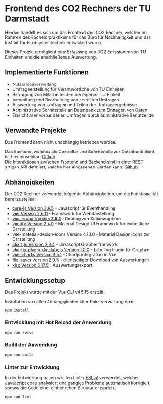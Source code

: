 # Frontend des CO2 Rechners der TU Darmstadt

Hierbei handelt es sich um das Frontend des CO2 Rechner, welcher im Rahmen des Bachelorpraktikums für das Büro für Nachhaltigkeit und das Institut für Fluidsystemtechnik entwickelt wurde.

Dieses Projekt ermöglicht eine Erfassung von CO2 Emissionen von TU Einheiten und die anschließende Auswertung.

## Implementierte Funktionen

- Nutzendenverwaltung
- Umfrageerstellung für Verantwortliche von TU Einheiten
- Befragung von Mitarbeitenden der eigenen TU Einheit
- Verwaltung und Bearbeitung von erstellten Umfragen
- Auswertung von Umfragen und Teilen der Umfrageergebnisse
- Administrative Schnittstelle an Datenbank zum Eintragen von Daten
- Einsicht aller vorhandenen Umfragen durch administrative Benutzende

## Verwandte Projekte

Das Frontend kann nicht unabhängig betrieben werden.

Das Backend, welches als Controller und Schnittstelle zur Datenbank dient, ist hier einsehbar: [Github](https://github.com/Anhilly/co2-rechner-TU-Darmstadt-backend)  
Die Interaktionen zwischen Frontend und Backend sind in einer REST artigen API definiert, welche hier eingesehen werden kann: [Github](https://github.com/Anhilly/CO2-Rechner-api)

## Abhängigkeiten

Der CO2 Rechner verwendet folgende Abhängigkeiten, um die Funktionalität bereitzustellen:

- [core-js Version 3.6.5](https://github.com/zloirock/core-js) - Javascript für Eventhandling
- [vue Version 2.6.11](https://v2.vuejs.org/) - Framework für Webdarstellung
- [vue-router Version 3.5.3](https://router.vuejs.org/) - Routing von Seitenzugriffen
- [vuetify Version 2.4.0](https://vuetifyjs.com/en/) - Material Design UI Framework für einheitliche Darstellung
- [vue-material-design-icons Version 4.13.0](https://github.com/robcresswell/vue-material-design-icons) - Material Design Icons zur Darstellung
- [chart.js Version 2.9.4](https://www.chartjs.org/) - Javascript Graphenframwork
- [chartjs-plugin-datalabels Version 1.0.0](https://chartjs-plugin-datalabels.netlify.app/) - Labeling Plugin für Graphen
- [vue-chartjs Version 3.5.1](https://vue-chartjs.org/) - Chartjs integration in Vue
- [file-saver Version 2.0.5](https://github.com/eligrey/FileSaver.js/) - clientseitiger Download von Auswertungen
- [xlsx Version 0.17.5](https://github.com/SheetJS/sheetjs) - Auswertungsexport


## Entwicklungssetup
Das Projekt wurde mit der Vue CLI v4.5.15 erstellt.

Installation von allen Abhängigkeiten über Paketverwaltung npm.

```
npm install
```

### Entwicklung mit Hot Reload der Anwendung
```
npm run serve
```

### Build der Anwendung
```
npm run build
```

### Linter zur Entwicklung

In der Entwicklung haben wir den Linter [ESLint](https://eslint.org/) verwendet, welcher Javascript code analysiert und gängige Probleme automatisch korrigiert, sodass die Code einer einheitlichen Struktur entspricht.

```
npm run lint
```
